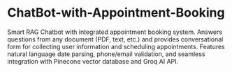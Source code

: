 # ChatBot-with-Appointment-Booking
Smart RAG Chatbot with integrated appointment booking system. Answers questions from any document (PDF, text, etc.) and provides conversational form for collecting user information and scheduling appointments. Features natural language date parsing, phone/email validation, and seamless integration with Pinecone vector database and Groq AI API.
